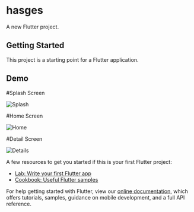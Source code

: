 # hasges

A new Flutter project.

## Getting Started

This project is a starting point for a Flutter application.

## Demo

#Splash Screen

![Splash](https://user-images.githubusercontent.com/63221929/127765532-50d6c3c1-9625-4c75-9d62-2ba96f081917.png)

#Home Screen

![Home](https://user-images.githubusercontent.com/63221929/127765552-3652c90a-2a46-4e2d-9f46-1f023432ba2c.png)

#Detail Screen

![Details](https://user-images.githubusercontent.com/63221929/127765567-9b133130-dd53-4ad5-8f60-24ab87c80aaf.png)

A few resources to get you started if this is your first Flutter project:

- [Lab: Write your first Flutter app](https://flutter.dev/docs/get-started/codelab)
- [Cookbook: Useful Flutter samples](https://flutter.dev/docs/cookbook)

For help getting started with Flutter, view our
[online documentation](https://flutter.dev/docs), which offers tutorials,
samples, guidance on mobile development, and a full API reference.
